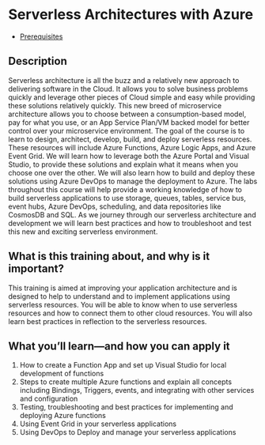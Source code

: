 # Serverless Architectures with Azure
- [Prerequisites](Session%20Prerequisites/Readme.md)

## Description
Serverless architecture is all the buzz and a relatively new approach to delivering software in the Cloud.  It allows you to solve business problems quickly and leverage other pieces of Cloud simple and easy while providing these solutions relatively quickly.  This new breed of microservice architecture allows you to choose between a consumption-based model, pay for what you use, or an App Service Plan/VM backed model for better control over your microservice environment. The goal of the course is to learn to design, architect, develop, build, and deploy serverless resources.  These resources will include Azure Functions, Azure Logic Apps, and Azure Event Grid.  We will learn how to leverage both the Azure Portal and Visual Studio, to provide these solutions and explain what it means when you choose one over the other.  We will also learn how to build and deploy these solutions using Azure DevOps to manage the deployment to Azure. The labs throughout this course will help provide a working knowledge of how to build serverless applications to use storage, queues, tables, service bus, event hubs, Azure DevOps, scheduling, and data repositories like CosmosDB and SQL.  As we journey through our serverless architecture and development we will learn best practices and how to troubleshoot and test this new and exciting serverless environment.

## What is this training about, and why is it important?
This training is aimed at improving your application architecture and is designed to help to understand and to implement applications using serverless resources.  You will be able to know when to use serverless resources and how to connect them to other cloud resources.  You will also learn best practices in reflection to the serverless resources.

## What you’ll learn—and how you can apply it

1.	How to create a Function App and set up Visual Studio for local development of functions
2.	Steps to create multiple Azure functions and explain all concepts including Bindings, Triggers, events, and integrating with other services and configuration 
3.	Testing, troubleshooting and best practices for implementing and deploying Azure functions 
4.	Using Event Grid in your serverless applications
5.	Using DevOps to Deploy and manage your serverless applications
